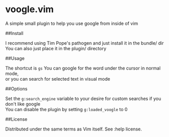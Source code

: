 voogle.vim
============

A simple small plugin to help you use google from inside of vim

##Install

I recommend using Tim Pope's pathogen and just install it in the bundle/ dir    
You can also just place it in the plugin/ directory

##Usage

The shortcut is `gs`
You can google for the word under the cursor in normal mode,    
or you can search for selected text in visual mode

##Options

Set the `g:search_engine` variable to your desire for custom searches if you don't like google    
You can disable the plugin by setting `g:loaded_voogle` to 0

##License

Distributed under the same terms as Vim itself. See :help license.
